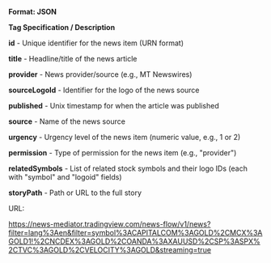 **Format: JSON**


**Tag	Specification / Description**

**id** - Unique identifier for the news item (URN format)

**title** - Headline/title of the news article 

**provider** - News provider/source (e.g., MT Newswires) 

**sourceLogoId** - Identifier for the logo of the news source 

**published** - Unix timestamp for when the article was published 

**source** - Name of the news source 

**urgency** - Urgency level of the news item (numeric value, e.g., 1 or 2) 

**permission** - Type of permission for the news item (e.g., "provider") 

**relatedSymbols** - List of related stock symbols and their logo IDs (each with "symbol" and "logoid" fields) 

**storyPath** - Path or URL to the full story


URL: 

https://news-mediator.tradingview.com/news-flow/v1/news?filter=lang%3Aen&filter=symbol%3ACAPITALCOM%3AGOLD%2CMCX%3AGOLD1!%2CNCDEX%3AGOLD%2COANDA%3AXAUUSD%2CSP%3ASPX%2CTVC%3AGOLD%2CVELOCITY%3AGOLD&streaming=true


